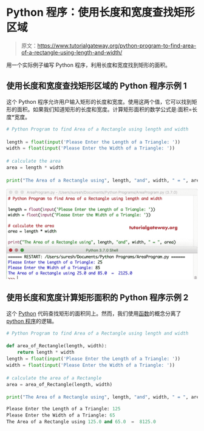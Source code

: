 # Python 程序：使用长度和宽度查找矩形区域

> 原文：<https://www.tutorialgateway.org/python-program-to-find-area-of-a-rectangle-using-length-and-width/>

用一个实际例子编写 Python 程序，利用长度和宽度找到矩形的面积。

## 使用长度和宽度查找矩形区域的 Python 程序示例 1

这个 Python 程序允许用户输入矩形的长度和宽度。使用这两个值，它可以找到矩形的面积。如果我们知道矩形的长度和宽度。计算矩形面积的数学公式是:面积=长度*宽度。

```py
# Python Program to find Area of a Rectangle using length and width

length = float(input('Please Enter the Length of a Triangle: '))
width = float(input('Please Enter the Width of a Triangle: '))

# calculate the area
area = length * width

print("The Area of a Rectangle using", length, "and", width, " = ", area)
```

![Python Program to find Area of a Rectangle using length and width 1](img/cfc4c97e543f98f843b4f6f56cbbbc87.png)

## 使用长度和宽度计算矩形面积的 Python 程序示例 2

这个 [Python](https://www.tutorialgateway.org/python-tutorial/) 代码查找矩形的面积同上。然而，我们使用[函数](https://www.tutorialgateway.org/functions-in-python/)的概念分离了 [python 程序](https://www.tutorialgateway.org/python-programming-examples/)的逻辑。

```py
# Python Program to find Area of a Rectangle using length and width

def area_of_Rectangle(length, width):
    return length * width
length = float(input('Please Enter the Length of a Triangle: '))
width = float(input('Please Enter the Width of a Triangle: '))

# calculate the area of a Rectangle
area = area_of_Rectangle(length, width)

print("The Area of a Rectangle using", length, "and", width, " = ", area)
```

```py
Please Enter the Length of a Triangle: 125
Please Enter the Width of a Triangle: 65
The Area of a Rectangle using 125.0 and 65.0  =  8125.0
```